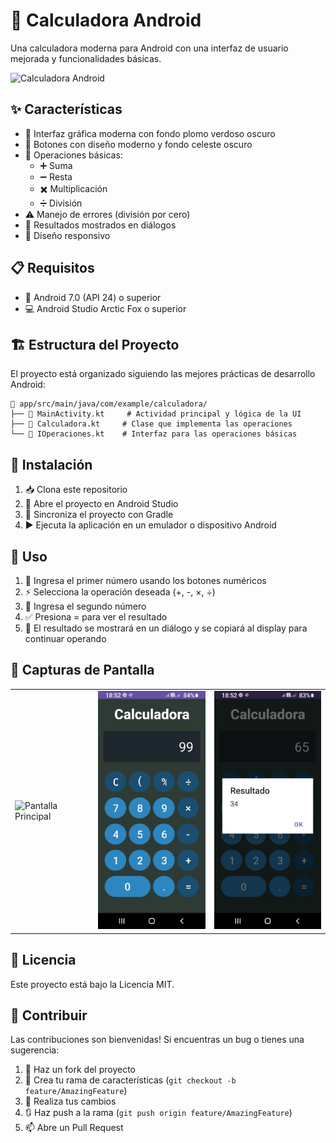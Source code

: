 # 🧮 Calculadora Android

Una calculadora moderna para Android con una interfaz de usuario mejorada y funcionalidades básicas.

![Calculadora Android](https://github.com/user-attachments/assets/490b9ec8-fc72-4d18-a406-813194876d72)


## ✨ Características

- 🎨 Interfaz gráfica moderna con fondo plomo verdoso oscuro
- 🔲 Botones con diseño moderno y fondo celeste oscuro
- 🔢 Operaciones básicas:
  - ➕ Suma
  - ➖ Resta
  - ✖️ Multiplicación
  - ➗ División
- ⚠️ Manejo de errores (división por cero)
- 💬 Resultados mostrados en diálogos
- 📱 Diseño responsivo

## 📋 Requisitos

- 📱 Android 7.0 (API 24) o superior
- 💻 Android Studio Arctic Fox o superior

## 🏗️ Estructura del Proyecto

El proyecto está organizado siguiendo las mejores prácticas de desarrollo Android:

```
📁 app/src/main/java/com/example/calculadora/
├── 📄 MainActivity.kt     # Actividad principal y lógica de la UI
├── 📄 Calculadora.kt     # Clase que implementa las operaciones
└── 📄 IOperaciones.kt    # Interfaz para las operaciones básicas
```

## 🚀 Instalación

1. 📥 Clona este repositorio
2. 📂 Abre el proyecto en Android Studio
3. 🔄 Sincroniza el proyecto con Gradle
4. ▶️ Ejecuta la aplicación en un emulador o dispositivo Android

## 📱 Uso

1. 🔢 Ingresa el primer número usando los botones numéricos
2. ⚡ Selecciona la operación deseada (+, -, ×, ÷)
3. 🔢 Ingresa el segundo número
4. ✅ Presiona = para ver el resultado
5. 💫 El resultado se mostrará en un diálogo y se copiará al display para continuar operando

## 📸 Capturas de Pantalla

<table>
  <tr>
    <td><img src="https://github.com/user-attachments/assets/490b9ec8-fc72-4d18-a406-813194876d72" alt="Pantalla Principal" width="700" height="400"/></td>
    <td><img src="screenshots/screen2.jpg" alt="Operación en Proceso" width="200"/></td>
    <td><img src="screenshots/screen3.jpg" alt="Resultado" width="200"/></td>
  </tr>
</table>

## 📝 Licencia

Este proyecto está bajo la Licencia MIT. 

## 🤝 Contribuir

Las contribuciones son bienvenidas! Si encuentras un bug o tienes una sugerencia:

1. 🍴 Haz un fork del proyecto
2. 🔨 Crea tu rama de características (`git checkout -b feature/AmazingFeature`)
3. 📝 Realiza tus cambios
4. 🔃 Haz push a la rama (`git push origin feature/AmazingFeature`)
5. 📫 Abre un Pull Request
